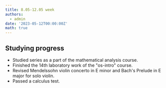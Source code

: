 ```yaml
---
title: 8.05-12.05 week
authors:
  - admin
date: '2023-05-12T00:00:00Z'
math: true
---
```


## Studying progress
- Studied series as a part of the mathematical analysis course.
- Finished the 14th laboratory work of the "os-intro" course.
- Revised Mendelssohn violin concerto in E minor and Bach's Prelude in E major for solo violin.
- Passed a calculus test.


